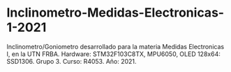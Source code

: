 # Inclinometro-Medidas-Electronicas-1-2021
Inclinometro/Goniometro desarrollado para la materia Medidas Electronicas I, en la UTN FRBA. Hardware: STM32F103C8TX, MPU6050, OLED 128x64: SSD1306. Grupo 3. Curso: R4053. Año: 2021.
